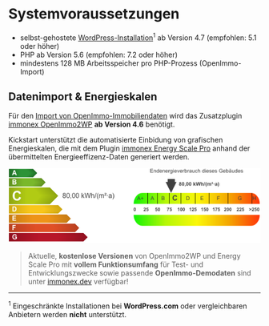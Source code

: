 # Systemvoraussetzungen

- selbst-gehostete [WordPress-Installation](https://de.wordpress.org/download/)<sup>1</sup> ab Version 4.7 (empfohlen: 5.1 oder höher)
- PHP ab Version 5.6 (empfohlen: 7.2 oder höher)
- mindestens 128 MB Arbeitsspeicher pro PHP-Prozess (OpenImmo-Import)

## Datenimport & Energieskalen

Für den [Import von OpenImmo-Immobiliendaten](schnellstart/import) wird das Zusatzplugin [immonex OpenImmo2WP](https://plugins.inveris.de/de/shop/immonex-openimmo2wp) **ab Version 4.6** benötigt.

Kickstart unterstützt die automatisierte Einbidung von grafischen Energieskalen, die mit dem Plugin [immonex Energy Scale Pro](https://plugins.inveris.de/de/shop/immonex-energy-scale-pro) anhand der übermittelten Energieeffizenz-Daten generiert werden.

![Energy Scale Pro Energieskalen](assets/scst-esp.png)

> Aktuelle, **kostenlose Versionen** von OpenImmo2WP und Energy Scale Pro mit **vollem Funktionsumfang** für Test- und Entwicklungszwecke sowie passende **OpenImmo-Demodaten** sind unter [immonex.dev](https://immonex.dev/) verfügbar!

---

<sup>1</sup> Eingeschränkte Installationen bei **WordPress.com** oder vergleichbaren Anbietern werden **nicht** unterstützt.